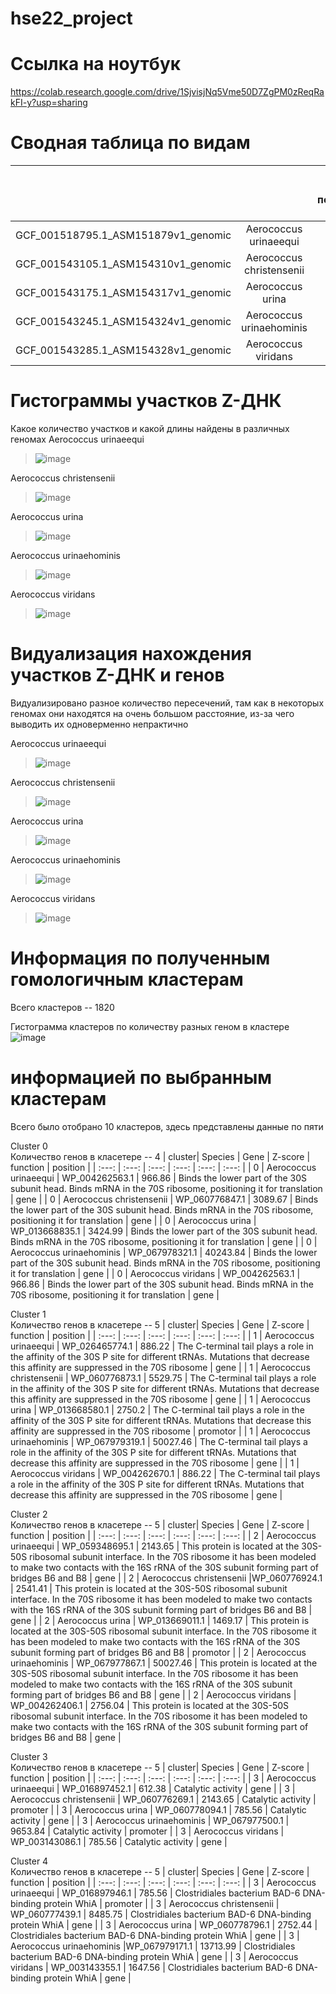 # hse22_project

# Ссылка на ноутбук
https://colab.research.google.com/drive/1SjvisjNq5Vme50D7ZgPM0zReqRakFI-y?usp=sharing

# Сводная таблица по видам

|  |  | количество последовательностей| Общая длина последовательностей |Количество найденных участков Z-днк | Общая длина | Процент покрытия генами | Количество генов |
| :---: | :---: | :---: | :---: | :---: | :---: | :---: | :---: |
| GCF_001518795.1_ASM151879v1_genomic | Aerococcus urinaeequi | 1(полный геном) | 2054328 | 1511 | 16327 | 85.590 | 1922 |
| GCF_001543105.1_ASM154310v1_genomic | Aerococcus christensenii | 1(полный геном) | 1634920 |1067 | 11551 | 87.009 | 1581 |
| GCF_001543175.1_ASM154317v1_genomic | Aerococcus urina | 1(полный геном) | 1974262 | 689 | 7431 | 86.675 | 1808|
| GCF_001543245.1_ASM154324v1_genomic | Aerococcus urinaehominis | 1(полный геном) | 1831400 |1095 | 11691 | 87.547 | 1718 |
| GCF_001543285.1_ASM154328v1_genomic | Aerococcus viridans | 1(полный геном) | 2199877 |1599 | 17273 | 83.898 | 2066 |

# Гистограммы участков Z-ДНК
Какое количество участков и какой длины найдены в различных геномах
Aerococcus urinaeequi
>![image](https://user-images.githubusercontent.com/65420132/173385548-2102f18a-1103-4110-93b6-1a83896b662d.png)  

Aerococcus christensenii
>![image](https://user-images.githubusercontent.com/65420132/173385739-f0c67e80-63ea-464a-8b60-1069a8613de7.png)

Aerococcus urina
>![image](https://user-images.githubusercontent.com/65420132/173385781-4b500119-2460-4465-b8f1-a62db4c337aa.png)

Aerococcus urinaehominis
>![image](https://user-images.githubusercontent.com/65420132/173385823-9c38783b-1999-4e06-b323-19187a16703e.png)

Aerococcus viridans
>![image](https://user-images.githubusercontent.com/65420132/173385904-e8b9943a-0441-4e36-a9c0-7b02654659b1.png)

# Видуализация нахождения участков Z-ДНК и генов
Видуализировано разное количество пересечений, там как в некоторых геномах они находятся на очень большом расстояние, из-за чего выводить их одноверменно непрактично  

Aerococcus urinaeequi
>![image](https://user-images.githubusercontent.com/65420132/173386688-deba7d75-1680-4895-9dd3-cce472a19347.png)

Aerococcus christensenii
>![image](https://user-images.githubusercontent.com/65420132/173386965-81df9408-be73-4fda-9e8e-b9d6e44ade66.png)

Aerococcus urina
>![image](https://user-images.githubusercontent.com/65420132/173387028-b43f7cc5-2169-4c48-9753-09129cbe4984.png)

Aerococcus urinaehominis
>![image](https://user-images.githubusercontent.com/65420132/173387062-f590fe45-ca32-469d-82e4-bc403b7d8dbf.png)

Aerococcus viridans
>![image](https://user-images.githubusercontent.com/65420132/173387113-6c6098c1-c673-4a70-81cf-983f276e7ab1.png)

# Информация по полученным гомологичным кластерам

Всего кластеров -- 1820

Гистограмма кластеров по количеству разных геном в кластере
![image](https://user-images.githubusercontent.com/65420132/173388296-b59e4f0f-0b5b-4ee9-ba75-5dd718239b5e.png)

# информацией по выбранным кластерам
Всего было отобрано 10 кластеров, здесь представлены данные по пяти

Cluster 0  
Количество генов в класетере -- 4
| cluster| Species | Gene | Z-score  | function | position |
| :---: | :---: | :---: | :---: | :---: | :---: |
| 0 | Aerococcus urinaeequi | WP_004262563.1 | 966.86 | Binds the lower part of the 30S subunit head. Binds mRNA in the 70S ribosome, positioning it for translation | gene |
| 0 | Aerococcus christensenii | WP_060776847.1 | 3089.67 | Binds the lower part of the 30S subunit head. Binds mRNA in the 70S ribosome, positioning it for translation | gene |
| 0 | Aerococcus urina | WP_013668835.1 | 3424.99 | Binds the lower part of the 30S subunit head. Binds mRNA in the 70S ribosome, positioning it for translation | gene |
| 0 | Aerococcus urinaehominis | WP_067978321.1	 | 40243.84 | Binds the lower part of the 30S subunit head. Binds mRNA in the 70S ribosome, positioning it for translation | gene |
| 0 | Aerococcus viridans | WP_004262563.1 | 966.86 | Binds the lower part of the 30S subunit head. Binds mRNA in the 70S ribosome, positioning it for translation | gene |


Cluster 1  
Количество генов в класетере -- 5
| cluster| Species | Gene | Z-score  | function | position |
| :---: | :---: | :---: | :---: | :---: | :---: |
| 1 | Aerococcus urinaeequi | WP_026465774.1 | 886.22 | The C-terminal tail plays a role in the affinity of the 30S P site for different tRNAs. Mutations that decrease this affinity are suppressed in the 70S ribosome | gene |
| 1 | Aerococcus christensenii | WP_060776873.1	 | 5529.75 | The C-terminal tail plays a role in the affinity of the 30S P site for different tRNAs. Mutations that decrease this affinity are suppressed in the 70S ribosome | gene |
| 1 | Aerococcus urina | WP_013668580.1	 | 2750.2 | The C-terminal tail plays a role in the affinity of the 30S P site for different tRNAs. Mutations that decrease this affinity are suppressed in the 70S ribosome | promotor |
| 1 | Aerococcus urinaehominis | WP_067979319.1 | 50027.46 | The C-terminal tail plays a role in the affinity of the 30S P site for different tRNAs. Mutations that decrease this affinity are suppressed in the 70S ribosome | gene |
| 1 | Aerococcus viridans | WP_004262670.1 | 886.22 | The C-terminal tail plays a role in the affinity of the 30S P site for different tRNAs. Mutations that decrease this affinity are suppressed in the 70S ribosome | gene |


Cluster 2  
Количество генов в класетере -- 5
| cluster| Species | Gene | Z-score  | function | position |
| :---: | :---: | :---: | :---: | :---: | :---: |
| 2 | Aerococcus urinaeequi | WP_059348695.1 | 2143.65 | This protein is located at the 30S-50S ribosomal subunit interface. In the 70S ribosome it has been modeled to make two contacts with the 16S rRNA of the 30S subunit forming part of bridges B6 and B8 | gene |
| 2 | Aerococcus christensenii |WP_060776924.1	 | 2541.41 | This protein is located at the 30S-50S ribosomal subunit interface. In the 70S ribosome it has been modeled to make two contacts with the 16S rRNA of the 30S subunit forming part of bridges B6 and B8 | gene |
| 2 | Aerococcus urina | WP_013669011.1	 | 1469.17 | This protein is located at the 30S-50S ribosomal subunit interface. In the 70S ribosome it has been modeled to make two contacts with the 16S rRNA of the 30S subunit forming part of bridges B6 and B8 | promotor |
| 2 | Aerococcus urinaehominis | WP_067977867.1 | 50027.46 | This protein is located at the 30S-50S ribosomal subunit interface. In the 70S ribosome it has been modeled to make two contacts with the 16S rRNA of the 30S subunit forming part of bridges B6 and B8 | gene |
| 2 | Aerococcus viridans | WP_004262406.1 | 2756.04 | This protein is located at the 30S-50S ribosomal subunit interface. In the 70S ribosome it has been modeled to make two contacts with the 16S rRNA of the 30S subunit forming part of bridges B6 and B8 | gene |


Cluster 3  
Количество генов в класетере -- 5
| cluster| Species | Gene | Z-score  | function | position |
| :---: | :---: | :---: | :---: | :---: | :---: |
| 3 | Aerococcus urinaeequi | WP_016897452.1 | 612.38 | Catalytic activity | gene |
| 3 | Aerococcus christensenii | WP_060776269.1	 | 2143.65 | Catalytic activity | promoter |
| 3 | Aerococcus urina | WP_060778094.1	 | 785.56 | Catalytic activity | gene |
| 3 | Aerococcus urinaehominis | WP_067977500.1 | 9653.84 | Catalytic activity | promoter |
| 3 | Aerococcus viridans | WP_003143086.1 | 785.56 | Catalytic activity | gene |


Cluster 4  
Количество генов в класетере -- 5
| cluster| Species | Gene | Z-score  | function | position |
| :---: | :---: | :---: | :---: | :---: | :---: |
| 3 | Aerococcus urinaeequi | WP_016897946.1 | 785.56 | Clostridiales bacterium BAD-6 DNA-binding protein WhiA | promoter |
| 3 | Aerococcus christensenii | WP_060777439.1	 | 8485.75 | Clostridiales bacterium BAD-6 DNA-binding protein WhiA | gene |
| 3 | Aerococcus urina | WP_060778796.1 | 2752.44 | Clostridiales bacterium BAD-6 DNA-binding protein WhiA | gene |
| 3 | Aerococcus urinaehominis |WP_067979171.1 | 13713.99 | Clostridiales bacterium BAD-6 DNA-binding protein WhiA | gene |
| 3 | Aerococcus viridans | WP_003143355.1 | 1647.56 | Clostridiales bacterium BAD-6 DNA-binding protein WhiA | gene |
